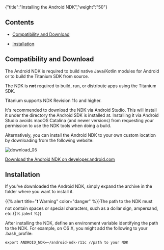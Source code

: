 {"title":"Installing the Android NDK","weight":"50"}

## Contents

* [Compatibility and Download](#compatibility-and-download)

* [Installation](#installation)

## Compatibility and Download

The Android NDK is required to build native Java/Kotlin modules for Android or to build the Titanium SDK from source.

The NDK is **not** required to build, run, or distribute apps using the Titanium SDK.

Titanium supports NDK Revision 11c and higher.

It's recommended to download the NDK via Android Studio. This will install it under the directory the Android SDK is installed at. Installing it via Android Studio avoids macOS Catalina (and newer versions) from requesting your permission to use the NDK tools when doing a build.

Alternatively, you can install the Android NDK to your own custom location by downloading from the following website:

![download_05](/Images/appc/download/attachments/29004836/download_05.png)

[Download the Android NDK on developer.android.com](http://developer.android.com/sdk/ndk/index.html)

## Installation

If you've downloaded the Android NDK, simply expand the archive in the folder where you want to install it.

{{% alert title="❗️ Warning" color="danger" %}}The path to the NDK must not contain spaces or special characters, such as a dollar sign, ampersand, etc.{{% /alert %}}

After installing the NDK, define an environment variable identifying the path to the NDK. For example,
on OS X, you might add the following to your .bash\_profile:

```
export ANDROID_NDK=~/android-ndk-r11c //path to your NDK
```
